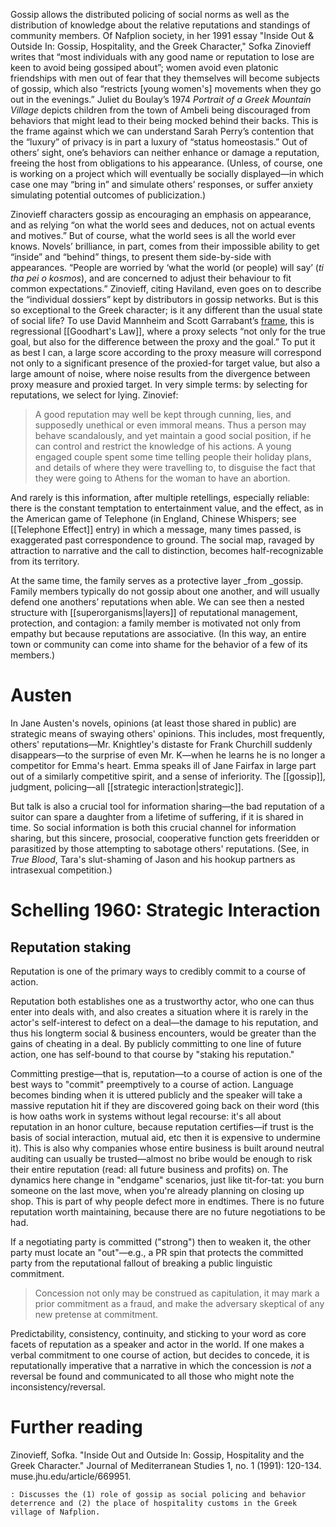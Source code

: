 Gossip allows the distributed policing of social norms as well as the distribution of knowledge about the relative reputations and standings of community members. Of Nafplion society, in her 1991 essay "Inside Out & Outside In: Gossip, Hospitality, and the Greek Character," Sofka Zinovieff writes that “most individuals with any good name or reputation to lose are keen to avoid being gossiped about”; women avoid even platonic friendships with men out of fear that they themselves will become subjects of gossip, which also “restricts [young women's] movements when they go out in the evenings.” Juliet du Boulay’s 1974 _Portrait of a Greek Mountain Village_ depicts children from the town of Ambeli being discouraged from behaviors that might lead to their being mocked behind their backs. This is the frame against which we can understand Sarah Perry’s contention that the “luxury” of privacy is in part a luxury of “status homeostasis.” Out of others’ sight, one’s behaviors can neither enhance or damage a reputation, freeing the host from obligations to his appearance. (Unless, of course, one is working on a project which will eventually be socially displayed—in which case one may “bring in” and simulate others’ responses, or suffer anxiety simulating potential outcomes of publicization.)

Zinovieff characters gossip as encouraging an emphasis on appearance, and as relying “on what the world sees and deduces, not on actual events and motives.” But of course, what the world sees is all the world ever knows. Novels’ brilliance, in part, comes from their impossible ability to get “inside” and “behind” things, to present them side-by-side with appearances. “People are worried by ‘what the world (or people) will say’ (_ti tha pei o kosmos_), and are concerned to adjust their behaviour to fit common expectations.” Zinovieff, citing Haviland, even goes on to describe the “individual dossiers” kept by distributors in gossip networks. But is this so exceptional to the Greek character; is it any different than the usual state of social life? To use David Mannheim and Scott Garrabant’s [frame](https://arxiv.org/pdf/1803.04585.pdf), this is regressional [[Goodhart's Law]], where a proxy selects “not only for the true goal, but also for the difference between the proxy and the goal.” To put it as best I can, a large score according to the proxy measure will correspond not only to a significant presence of the proxied-for target value, but also a large amount of noise, where noise results from the divergence between proxy measure and proxied target. In very simple terms: by selecting for reputations, we select for lying. Zinovief:

> A good reputation may well be kept through cunning, lies, and supposedly unethical or even immoral means. Thus a person may behave scandalously, and yet maintain a good social position, if he can control and restrict the knowledge of his actions. A young engaged couple spent some time telling people their holiday plans, and details of where they were travelling to, to disguise the fact that they were going to Athens for the woman to have an abortion.

And rarely is this information, after multiple retellings, especially reliable: there is the constant temptation to entertainment value, and the effect, as in the American game of Telephone (in England, Chinese Whispers; see [[Telephone Effect]] entry) in which a message, many times passed, is exaggerated past correspondence to ground. The social map, ravaged by attraction to narrative and the call to distinction, becomes half-recognizable from its territory.

At the same time, the family serves as a protective layer _from _gossip. Family members typically do not gossip about one another, and will usually defend one anothers’ reputations when able. We can see then a nested structure with [[superorganisms|layers]] of reputational management, protection, and contagion: a family member is motivated not only from empathy but because reputations are associative. (In this way, an entire town or community can come into shame for the behavior of a few of its members.)  

# Austen

In Jane Austen's novels, opinions (at least those shared in public) are strategic means of swaying others' opinions. This includes, most frequently, others' reputations—Mr. Knightley's distaste for Frank Churchill suddenly disappears—to the surprise of even Mr. K—when he learns he is no longer a competitor for Emma's heart. Emma speaks ill of Jane Fairfax in large part out of a similarly competitive spirit, and a sense of inferiority. The [[gossip]], judgment, policing—all [[strategic interaction|strategic]]. 

But talk is also a crucial tool for information sharing—the bad reputation of a suitor can spare a daughter from a lifetime of suffering, if it is shared in time. So social information is both this crucial channel for information sharing, but this sincere, prosocial, cooperative function gets freeridden or parasitized by those attempting to sabotage others' reputations. (See, in _True Blood_, Tara's slut-shaming of Jason and his hookup partners as intrasexual competition.)

# Schelling 1960: Strategic Interaction

## Reputation staking

Reputation is one of the primary ways to credibly commit to a course of action.

Reputation both establishes one as a trustworthy actor, who one can thus enter into deals with, and also creates a situation where it is rarely in the actor's self-interest to defect on a deal—the damage to his reputation, and thus his longterm social & business encounters, would be greater than the gains of cheating in a deal. By publicly committing to one line of future action, one has self-bound to that course by "staking his reputation."

Committing prestige—that is, reputation—to a course of action is one of the best ways to "commit" preemptively to a course of action. Language becomes binding when it is uttered publicly and the speaker will take a massive reputation hit if they are discovered going back on their word (this is how oaths work in systems without legal recourse: it's all about reputation in an honor culture, because reputation certifies—if trust is the basis of social interaction, mutual aid, etc then it is expensive to undermine it). This is also why companies whose entire business is built around neutral auditing can usually be trusted—almost no bribe would be enough to risk their entire reputation (read: all future business and profits) on. The dynamics here change in "endgame" scenarios, just like tit-for-tat: you burn someone on the last move, when you're already planning on closing up shop. This is part of why people defect more in endtimes. There is no future reputation worth maintaining, because there are no future negotiations to be had.

If a negotiating party is committed ("strong") then to weaken it, the other party must locate an "out"—e.g., a PR spin that protects the committed party from the reputational fallout of breaking a public linguistic commitment.

> Concession not only may be construed as capitulation, it may mark a prior commitment as a fraud, and make the adversary skeptical of any new pretense at commitment.

Predictability, consistency, continuity, and sticking to your word as core facets of reputation as a speaker and actor in the world. If one makes a verbal commitment to one course of action, but decides to concede, it is reputationally imperative that a narrative in which the concession is _not_ a reversal be found and communicated to all those who might note the inconsistency/reversal.

# Further reading

Zinovieff, Sofka. "Inside Out and Outside In: Gossip, Hospitality and the Greek Character." Journal of Mediterranean Studies 1, no. 1 (1991): 120-134. muse.jhu.edu/article/669951.

    : Discusses the (1) role of gossip as social policing and behavior deterrence and (2) the place of hospitality customs in the Greek village of Nafplion. 

